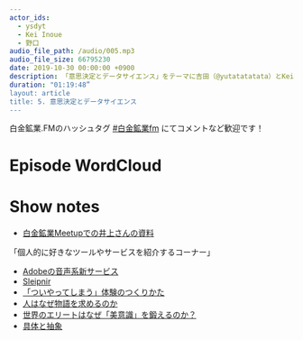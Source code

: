 ```yaml
---
actor_ids:
  - ysdyt
  - Kei Inoue
  - 野口
audio_file_path: /audio/005.mp3
audio_file_size: 66795230
date: 2019-10-30 00:00:00 +0900
description: 「意思決定とデータサイエンス」をテーマに吉田（@yutatatatata）とKei Inoueさんとt.noguchi（@tnoguchi15）さんでお話しました。
duration: "01:19:48”
layout: article
title: 5. 意思決定とデータサイエンス
---
```


白金鉱業.FMのハッシュタグ [#白金鉱業fm]([https://twitter.com/search?q=%23白金鉱業fm&src=hashtag_click](https://twitter.com/search?q=%23%E7%99%BD%E9%87%91%E9%89%B1%E6%A5%ADfm&src=hashtag_click)) にてコメントなど歓迎です！

# Episode WordCloud

# Show notes

- [白金鉱業Meetupでの井上さんの資料](https://speakerdeck.com/brainpadpr/to-be-a-data-scientist-who-can-make-decisions-f4de6e71-13f5-4dbc-b481-0d6aeea92dd3)

「個人的に好きなツールやサービスを紹介するコーナー」

- [Adobeの音声系新サービス](https://blogs.adobe.com/japan/sneaks-2019/)
- [Sleipnir](https://www.fenrir-inc.com/jp/sleipnir/)
- [「ついやってしまう」体験のつくりかた](https://amzn.to/2XroBB3)
- [人はなぜ物語を求めるのか](https://amzn.to/37mLpXe)
- [世界のエリートはなぜ「美意識」を鍛えるのか？](https://amzn.to/2OvXP6w)
- [具体と抽象](https://amzn.to/35f4TeC)

